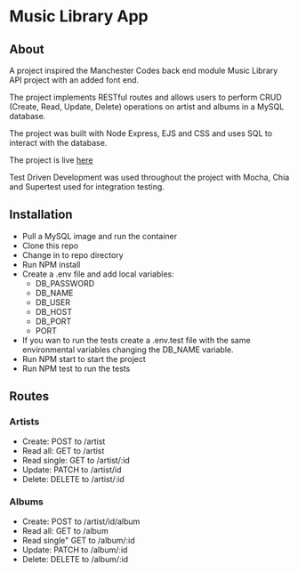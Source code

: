 # Music Library App

## About

A project inspired the Manchester Codes back end module Music Library API project with an added font end.

The project implements RESTful routes and allows users to perform CRUD (Create, Read, Update, Delete) operations on artist and albums in a MySQL database.

The project was built with Node Express, EJS and CSS and uses SQL to interact with the database.

The project is live [here](https://music-app-rs.herokuapp.com/)

Test Driven Development was used throughout the project with Mocha, Chia and Supertest used for integration testing.

## Installation

- Pull a MySQL image and run the container
- Clone this repo
- Change in to repo directory
- Run NPM install
- Create a .env file and add local variables:
  - DB_PASSWORD
  - DB_NAME
  - DB_USER
  - DB_HOST
  - DB_PORT
  - PORT
- If you wan to run the tests create a .env.test file with the same environmental variables changing the DB_NAME variable.
- Run NPM start to start the project
- Run NPM test to run the tests

## Routes

### Artists

- Create: POST to /artist
- Read all: GET to /artist
- Read single: GET to /artist/:id
- Update: PATCH to /artist/id
- Delete: DELETE to /artist/:id

### Albums

- Create: POST to /artist/id/album
- Read all: GET to /album
- Read single" GET to /album/:id
- Update: PATCH to /album/:id
- Delete: DELETE to /album/:id
